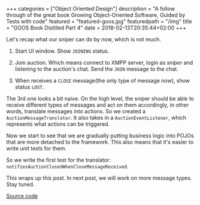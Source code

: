 +++
categories = ["Object Oriented Design"]
description = "A follow through of the great book Growing Object-Oriented Software, Guided by Tests with code"
featured = "featured-goos.jpg"
featuredpath = "/img"
title = "GOOS Book Distilled Part 4"
date = 2018-02-13T20:35:44+02:00
+++

Let's recap what our sniper can do by now, which is not much.

1. Start UI window. Show `JOINING` status.

2. Join auction. Which means connect to XMPP server, login as *sniper* and listening to the auction's chat. Send the `JOIN` message to the chat.

3. When receives a `CLOSE` message(the only type of message now), show status `LOST`.

The 3rd one looks a bit naive. On the high level, the sniper should be able to receive different types of messages and act on them accordingly, in other words, translate messages into actions. So we created a `AuctionMessageTranslator`. It also takes in a `AuctionEventListener`, which represents what actions can be triggered.

Now we start to see that we are gradually putting business logic into POJOs that are more detached to the framework. This also means that it's easier to write unit tests for them.

So we write the first test for the translator: `notifiesAuctionClosedWhenCloseMessageReceived`.

This wraps up this post. In next post, we will work on more message types. Stay tuned.

[Source code](https://github.com/lvguowei/GOOS/commit/487cbd43eab2f65016d56f916d006c762d8cab4e)

